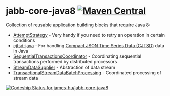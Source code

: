 # jabb-core-java8 [![Maven Central](https://maven-badges.herokuapp.com/maven-central/net.sf.jabb/jabb-core-java8/badge.svg)](https://maven-badges.herokuapp.com/maven-central/net.sf.jabb/jabb-core-java8)

Collection of reusable application building blocks that require Java 8:

* [AttemptStrategy](https://github.com/james-hu/jabb-core-java8/wiki/AttemptStrategy) - Very handy if you need to retry an operation in certain conditions
* [cjtsd-java](https://github.com/james-hu/jabb-core-java8/wiki/cjtsd-java) - For handling [Compact JSON Time Series Data (CJTSD)](https://github.com/james-hu/cjtsd-js/wiki/Compact-JSON-Time-Series-Data) data in Java 
* [SequentialTransactionsCoordinator](https://github.com/james-hu/jabb-core-java8/wiki/SequentialTransactionsCoordinator) - Coordinating sequential transactions performed by distributed processors
* [StreamDataSupplier](https://github.com/james-hu/jabb-core-java8/wiki/StreamDataSupplier) - Abstraction of data stream
* [TransactionalStreamDataBatchProcessing](https://github.com/james-hu/jabb-core-java8/wiki/TransactionalStreamDataBatchProcessing) - Coordinated processing of stream data

[![Codeship Status for james-hu/jabb-core-java8](https://codeship.com/projects/334a6ba0-b8f4-0133-1e32-66c6d90159b1/status?branch=master)](https://codeship.com/projects/135352)